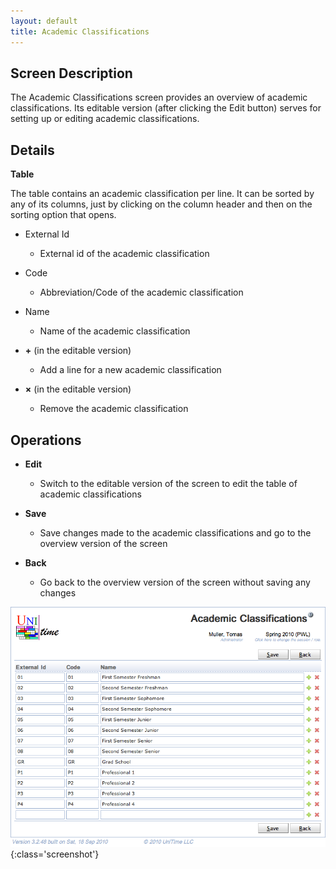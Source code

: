 ```yaml
---
layout: default
title: Academic Classifications
---
```



## Screen Description


 The Academic Classifications screen provides an overview of academic classifications. Its editable version (after clicking the Edit button) serves for setting up or editing academic classifications.

## Details


 **Table**


 The table contains an academic classification per line. It can be sorted by any of its columns, just by clicking on the column header and then on the sorting option that opens.

* External Id
	* External id of the academic classification

* Code
	* Abbreviation/Code of the academic classification

* Name
	* Name of the academic classification

* **+** (in the editable version)
	* Add a line for a new academic classification

* **×** (in the editable version)
	* Remove the academic classification

## Operations

* **Edit**
	* Switch to the editable version of the screen to edit the table of academic classifications

* **Save**
	* Save changes made to the academic classifications and go to the overview version of the screen

* **Back**
	* Go back to the overview version of the screen without saving any changes


![Academic Classifications](images/academic-classifications-1.png){:class='screenshot'}
